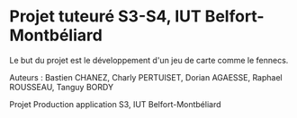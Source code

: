 # Projet tuteuré S3-S4, IUT Belfort-Montbéliard


Le but du projet est le développement d'un jeu de carte comme le fennecs.

Auteurs : Bastien CHANEZ, Charly PERTUISET, Dorian AGAESSE, Raphael ROUSSEAU, Tanguy BORDY

Projet Production application S3, IUT Belfort-Montbéliard
